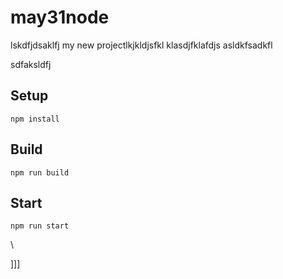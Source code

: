 # may31node
lskdfjdsaklfj
my new projectlkjkldjsfkl
klasdjfklafdjs
asldkfsadkfl



sdfaksldfj



## Setup


`npm install`

## Build

`npm run build`

## Start

`npm run start`










\





]]]


